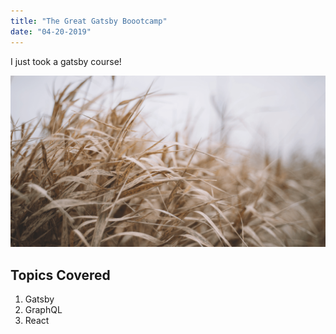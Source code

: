 ```yaml
---
title: "The Great Gatsby Boootcamp"
date: "04-20-2019"
---
```


I just took a gatsby course!

![Grass](./grass.png)

## Topics Covered

1. Gatsby
2. GraphQL
3. React